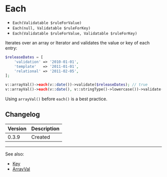 # Each

- `Each(Validatable $ruleForValue)`
- `Each(null, Validatable $ruleForKey)`
- `Each(Validatable $ruleForValue, Validatable $ruleForKey)`

Iterates over an array or Iterator and validates the value or key
of each entry:

```php
$releaseDates = [
    'validation' => '2010-01-01',
    'template'   => '2011-01-01',
    'relational' => '2011-02-05',
];

v::arrayVal()->each(v::date())->validate($releaseDates); // true
v::arrayVal()->each(v::date(), v::stringType()->lowercase())->validate($releaseDates); // true
```

Using `arrayVal()` before `each()` is a best practice.

## Changelog

Version | Description
--------|-------------
  0.3.9 | Created

***
See also:

- [Key](Key.md)
- [ArrayVal](ArrayVal.md)
